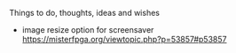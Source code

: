 Things to do, thoughts, ideas and wishes

- image resize option for screensaver
https://misterfpga.org/viewtopic.php?p=53857#p53857
